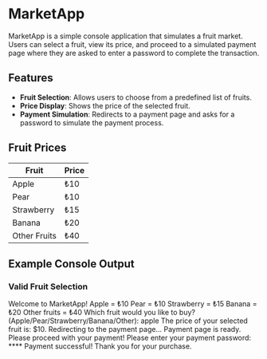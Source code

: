 # MarketApp

MarketApp is a simple console application that simulates a fruit market. Users can select a fruit, view its price, and proceed to a simulated payment page where they are asked to enter a password to complete the transaction.

## Features

- **Fruit Selection**: Allows users to choose from a predefined list of fruits.
- **Price Display**: Shows the price of the selected fruit.
- **Payment Simulation**: Redirects to a payment page and asks for a password to simulate the payment process.

## Fruit Prices

| Fruit         | Price  |
|---------------|--------|
| Apple         | ₺10    |
| Pear          | ₺10    |
| Strawberry    | ₺15    |
| Banana        | ₺20    |
| Other Fruits  | ₺40    |

## Example Console Output

### Valid Fruit Selection
Welcome to MarketApp!
Apple = ₺10 Pear = ₺10 Strawberry = ₺15 Banana = ₺20 Other fruits = ₺40 
Which fruit would you like to buy? (Apple/Pear/Strawberry/Banana/Other): apple 
The price of your selected fruit is: $10. Redirecting to the payment page... 
Payment page is ready. Please proceed with your payment! 
Please enter your payment password: **** 
Payment successful! Thank you for your purchase.